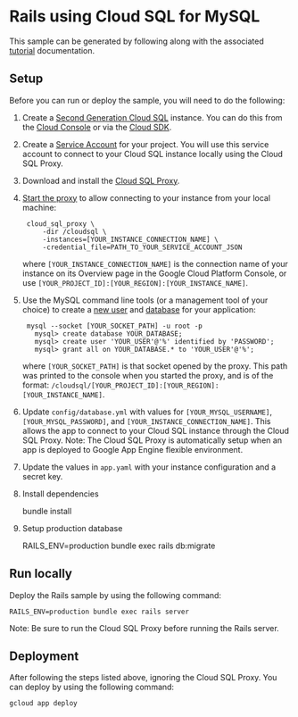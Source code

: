 # Rails using Cloud SQL for MySQL

This sample can be generated by following along with the associated [tutorial][using_cloudsql_mysql] documentation.

## Setup

Before you can run or deploy the sample, you will need to do the following:

1. Create a [Second Generation Cloud SQL][gen] instance. You can do this from
the [Cloud Console][console] or via the [Cloud SDK][sdk].

1. Create a [Service Account][service] for your project. You will use this
service account to connect to your Cloud SQL instance locally using the Cloud
SQL Proxy.

1. Download and install the [Cloud SQL Proxy][proxy].

1. [Start the proxy][start] to allow connecting to your instance from your local
machine:

        cloud_sql_proxy \
            -dir /cloudsql \
            -instances=[YOUR_INSTANCE_CONNECTION_NAME] \
            -credential_file=PATH_TO_YOUR_SERVICE_ACCOUNT_JSON

    where `[YOUR_INSTANCE_CONNECTION_NAME]` is the connection name of your
    instance on its Overview page in the Google Cloud Platform Console, or use
    `[YOUR_PROJECT_ID]:[YOUR_REGION]:[YOUR_INSTANCE_NAME]`.

1. Use the MySQL command line tools (or a management tool of your choice) to
create a [new user][user] and [database][database] for your application:

        mysql --socket [YOUR_SOCKET_PATH] -u root -p
          mysql> create database YOUR_DATABASE;
          mysql> create user 'YOUR_USER'@'%' identified by 'PASSWORD';
          mysql> grant all on YOUR_DATABASE.* to 'YOUR_USER'@'%';

    where `[YOUR_SOCKET_PATH]` is that socket opened by the proxy. This path was
    printed to the console when you started the proxy, and is of the format:
    `/cloudsql/[YOUR_PROJECT_ID]:[YOUR_REGION]:[YOUR_INSTANCE_NAME]`.

1. Update `config/database.yml` with values for `[YOUR_MYSQL_USERNAME]`,
`[YOUR_MYSQL_PASSWORD]`, and `[YOUR_INSTANCE_CONNECTION_NAME]`.
This allows the app to connect to your Cloud SQL instance through the Cloud SQL
Proxy. Note: The Cloud SQL Proxy is automatically setup when an app is deployed
to Google App Engine flexible environment.

1. Update the values in `app.yaml` with your instance configuration and a secret
    key.

1. Install dependencies

    bundle install

1. Setup production database

    RAILS_ENV=production bundle exec rails db:migrate

## Run locally

Deploy the Rails sample by using the following command:

    RAILS_ENV=production bundle exec rails server

Note: Be sure to run the Cloud SQL Proxy before running the Rails server.

## Deployment

After following the steps listed above, ignoring the Cloud SQL Proxy. You can
deploy by using the following command:

    gcloud app deploy

[mysql]: https://cloud.google.com/sql/docs/mysql
[flexible]: https://cloud.google.com/appengine
[gen]: https://cloud.google.com/sql/docs/create-instance
[console]: https://console.developers.google.com
[sdk]: https://cloud.google.com/sdk
[service]: https://cloud.google.com/sql/docs/external#createServiceAccount
[proxy]: https://cloud.google.com/sql/docs/external#install
[start]: https://cloud.google.com/sql/docs/external#6_start_the_proxy
[user]: https://cloud.google.com/sql/docs/create-user
[database]: https://cloud.google.com/sql/docs/create-database
[using_cloudsql_mysql]: https://cloud.google.com/ruby/rails/using-cloudsql


